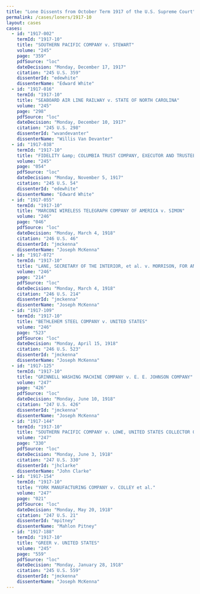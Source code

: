 ```yaml
---
title: "Lone Dissents from October Term 1917 of the U.S. Supreme Court"
permalink: /cases/loners/1917-10
layout: cases
cases:
  - id: "1917-002"
    termId: "1917-10"
    title: "SOUTHERN PACIFIC COMPANY v. STEWART"
    volume: "245"
    page: "359"
    pdfSource: "loc"
    dateDecision: "Monday, December 17, 1917"
    citation: "245 U.S. 359"
    dissenterId: "edewhite"
    dissenterName: "Edward White"
  - id: "1917-016"
    termId: "1917-10"
    title: "SEABOARD AIR LINE RAILWAY v. STATE OF NORTH CAROLINA"
    volume: "245"
    page: "298"
    pdfSource: "loc"
    dateDecision: "Monday, December 10, 1917"
    citation: "245 U.S. 298"
    dissenterId: "wvandevanter"
    dissenterName: "Willis Van Devanter"
  - id: "1917-038"
    termId: "1917-10"
    title: "FIDELITY &amp; COLUMBIA TRUST COMPANY, EXECUTOR AND TRUSTEE OF EWALD, v. CITY OF LOUISVILLE"
    volume: "245"
    page: "054"
    pdfSource: "loc"
    dateDecision: "Monday, November 5, 1917"
    citation: "245 U.S. 54"
    dissenterId: "edewhite"
    dissenterName: "Edward White"
  - id: "1917-055"
    termId: "1917-10"
    title: "MARCONI WIRELESS TELEGRAPH COMPANY OF AMERICA v. SIMON"
    volume: "246"
    page: "046"
    pdfSource: "loc"
    dateDecision: "Monday, March 4, 1918"
    citation: "246 U.S. 46"
    dissenterId: "jmckenna"
    dissenterName: "Joseph McKenna"
  - id: "1917-072"
    termId: "1917-10"
    title: "LANE, SECRETARY OF THE INTERIOR, et al. v. MORRISON, FOR AND ON BEHALF OF HIMSELF AND ALL OTHER MEMBERS OF THE CHIPPEWA TRIBE OF INDIANS IN MINNESOTA SIMILARLY SITUATED"
    volume: "246"
    page: "214"
    pdfSource: "loc"
    dateDecision: "Monday, March 4, 1918"
    citation: "246 U.S. 214"
    dissenterId: "jmckenna"
    dissenterName: "Joseph McKenna"
  - id: "1917-109"
    termId: "1917-10"
    title: "BETHLEHEM STEEL COMPANY v. UNITED STATES"
    volume: "246"
    page: "523"
    pdfSource: "loc"
    dateDecision: "Monday, April 15, 1918"
    citation: "246 U.S. 523"
    dissenterId: "jmckenna"
    dissenterName: "Joseph McKenna"
  - id: "1917-125"
    termId: "1917-10"
    title: "GRINNELL WASHING MACHINE COMPANY v. E. E. JOHNSON COMPANY"
    volume: "247"
    page: "426"
    pdfSource: "loc"
    dateDecision: "Monday, June 10, 1918"
    citation: "247 U.S. 426"
    dissenterId: "jmckenna"
    dissenterName: "Joseph McKenna"
  - id: "1917-144"
    termId: "1917-10"
    title: "SOUTHERN PACIFIC COMPANY v. LOWE, UNITED STATES COLLECTOR OF INTERNAL REVENUE FOR THE SECOND DISTRICT OF NEW YORK"
    volume: "247"
    page: "330"
    pdfSource: "loc"
    dateDecision: "Monday, June 3, 1918"
    citation: "247 U.S. 330"
    dissenterId: "jhclarke"
    dissenterName: "John Clarke"
  - id: "1917-154"
    termId: "1917-10"
    title: "YORK MANUFACTURING COMPANY v. COLLEY et al."
    volume: "247"
    page: "021"
    pdfSource: "loc"
    dateDecision: "Monday, May 20, 1918"
    citation: "247 U.S. 21"
    dissenterId: "mpitney"
    dissenterName: "Mahlon Pitney"
  - id: "1917-188"
    termId: "1917-10"
    title: "GREER v. UNITED STATES"
    volume: "245"
    page: "559"
    pdfSource: "loc"
    dateDecision: "Monday, January 28, 1918"
    citation: "245 U.S. 559"
    dissenterId: "jmckenna"
    dissenterName: "Joseph McKenna"
---
```

